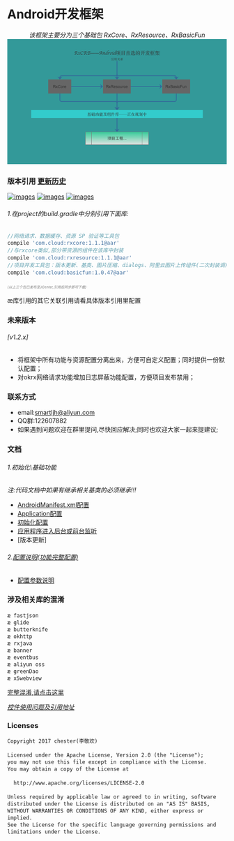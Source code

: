 Android开发框架
============

<div align=center>

*该框架主要分为三个基础包 RxCore、RxResource、RxBasicFun*
![images](/rxcrb.png)

</div>

### 版本引用 [更新历史](/docs/update_history.md)
<a href="https://github.com/smart005/RxCore">![images](https://img.shields.io/badge/Rxcore-1.1.1-brightgreen.svg)</a> <a href="https://github.com/smart005/RxResource">![images](https://img.shields.io/badge/RxResource-1.1.1-brightgreen.svg)</a> <a href="https://github.com/smart005/RxBasicFun">![images](https://img.shields.io/badge/RxBasicFun-1.0.47-brightgreen.svg)</a>
###### 1.在project的build.gradle中分别引用下面库:
```gradle
//网络请求、数据缓存、资源 SP 验证等工具包
compile 'com.cloud:rxcore:1.1.1@aar'
//与rxcore类似,部分带资源的组件在该库中封装
compile 'com.cloud:rxresource:1.1.1@aar'
//项目开发工具包：版本更新、基类、图片压缩、dialogs、阿里云图片上传组件(二次封装调用简单)等
compile 'com.cloud:basicfun:1.0.47@aar'
```
<font style="font-size: 8px;color: gray;">*(以上三个包已发布至JCenter,引用后同步即可下载)*</font>

<font face="#FF7F50">æ库引用的其它关联引用请看具体版本引用里配置</font>
### 未来版本
###### [v1.2.x]
* 将框架中所有功能与资源配置分离出来，方便可自定义配置；同时提供一份默认配置；
* 对okrx网络请求功能增加日志屏蔽功能配置，方便项目发布禁用；

### 联系方式
* email:smartljh@aliyun.com
* QQ群:122607882
* 如果遇到问题欢迎在群里提问,尽快回应解决;同时也欢迎大家一起来提建议;

### 文档
###### 1.初始化\基础功能
*注:代码文档中如果有继承相关基类的必须继承!!!*
* [AndroidManifest.xml配置](/docs/android_manifest_config.md)
* [Application配置](/docs/application_config.md)
* [初始化配置](/docs/app_other_config.md)
* [应用程序进入后台或前台监听](/docs/front_back_listening.md)
* [版本更新]

###### 2.[配置说明(功能完整配置)](/docs/all_config.md)
* [配置参数说明](/docs/config_params_instruction.md)

### 涉及相关库的混淆
```text
æ fastjson
æ glide
æ butterknife
æ okhttp
æ rxjava
æ banner
æ eventbus
æ aliyun oss
æ greenDao
æ x5webview
```
[完整混淆,请点击这里](/docs/confounding.md)

*[控件使用问题及引用地址](/docs/ctrol_use_refreners.md)*

### Licenses
```text
Copyright 2017 chester(李敬欢)

Licensed under the Apache License, Version 2.0 (the "License");
you may not use this file except in compliance with the License.
You may obtain a copy of the License at

  http://www.apache.org/licenses/LICENSE-2.0

Unless required by applicable law or agreed to in writing, software
distributed under the License is distributed on an "AS IS" BASIS,
WITHOUT WARRANTIES OR CONDITIONS OF ANY KIND, either express or implied.
See the License for the specific language governing permissions and
limitations under the License.
```